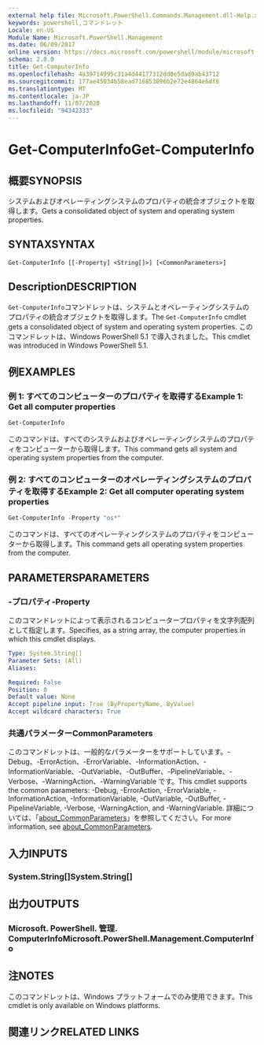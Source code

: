 ```yaml
---
external help file: Microsoft.PowerShell.Commands.Management.dll-Help.xml
keywords: powershell,コマンドレット
Locale: en-US
Module Name: Microsoft.PowerShell.Management
ms.date: 06/09/2017
online version: https://docs.microsoft.com/powershell/module/microsoft.powershell.management/get-computerinfo?view=powershell-7.1&WT.mc_id=ps-gethelp
schema: 2.0.0
title: Get-ComputerInfo
ms.openlocfilehash: 4a39714995c31a4d44177312dd8e5dad9ab43712
ms.sourcegitcommit: 177ae45034b58ead716853096b2e72e4864e6df6
ms.translationtype: MT
ms.contentlocale: ja-JP
ms.lasthandoff: 11/07/2020
ms.locfileid: "94342333"
---
```

# <span data-ttu-id="2e2cd-103">Get-ComputerInfo</span><span class="sxs-lookup"><span data-stu-id="2e2cd-103">Get-ComputerInfo</span></span>

## <span data-ttu-id="2e2cd-104">概要</span><span class="sxs-lookup"><span data-stu-id="2e2cd-104">SYNOPSIS</span></span>
<span data-ttu-id="2e2cd-105">システムおよびオペレーティングシステムのプロパティの統合オブジェクトを取得します。</span><span class="sxs-lookup"><span data-stu-id="2e2cd-105">Gets a consolidated object of system and operating system properties.</span></span>

## <span data-ttu-id="2e2cd-106">SYNTAX</span><span class="sxs-lookup"><span data-stu-id="2e2cd-106">SYNTAX</span></span>

```
Get-ComputerInfo [[-Property] <String[]>] [<CommonParameters>]
```

## <span data-ttu-id="2e2cd-107">Description</span><span class="sxs-lookup"><span data-stu-id="2e2cd-107">DESCRIPTION</span></span>

<span data-ttu-id="2e2cd-108">`Get-ComputerInfo`コマンドレットは、システムとオペレーティングシステムのプロパティの統合オブジェクトを取得します。</span><span class="sxs-lookup"><span data-stu-id="2e2cd-108">The `Get-ComputerInfo` cmdlet gets a consolidated object of system and operating system properties.</span></span>
<span data-ttu-id="2e2cd-109">このコマンドレットは、Windows PowerShell 5.1 で導入されました。</span><span class="sxs-lookup"><span data-stu-id="2e2cd-109">This cmdlet was introduced in Windows PowerShell 5.1.</span></span>

## <span data-ttu-id="2e2cd-110">例</span><span class="sxs-lookup"><span data-stu-id="2e2cd-110">EXAMPLES</span></span>

### <span data-ttu-id="2e2cd-111">例 1: すべてのコンピューターのプロパティを取得する</span><span class="sxs-lookup"><span data-stu-id="2e2cd-111">Example 1: Get all computer properties</span></span>

```powershell
Get-ComputerInfo
```

<span data-ttu-id="2e2cd-112">このコマンドは、すべてのシステムおよびオペレーティングシステムのプロパティをコンピューターから取得します。</span><span class="sxs-lookup"><span data-stu-id="2e2cd-112">This command gets all system and operating system properties from the computer.</span></span>

### <span data-ttu-id="2e2cd-113">例 2: すべてのコンピューターのオペレーティングシステムのプロパティを取得する</span><span class="sxs-lookup"><span data-stu-id="2e2cd-113">Example 2: Get all computer operating system properties</span></span>

```powershell
Get-ComputerInfo -Property "os*"
```

<span data-ttu-id="2e2cd-114">このコマンドは、すべてのオペレーティングシステムのプロパティをコンピューターから取得します。</span><span class="sxs-lookup"><span data-stu-id="2e2cd-114">This command gets all operating system properties from the computer.</span></span>

## <span data-ttu-id="2e2cd-115">PARAMETERS</span><span class="sxs-lookup"><span data-stu-id="2e2cd-115">PARAMETERS</span></span>

### <span data-ttu-id="2e2cd-116">-プロパティ</span><span class="sxs-lookup"><span data-stu-id="2e2cd-116">-Property</span></span>

<span data-ttu-id="2e2cd-117">このコマンドレットによって表示されるコンピュータープロパティを文字列配列として指定します。</span><span class="sxs-lookup"><span data-stu-id="2e2cd-117">Specifies, as a string array, the computer properties in which this cmdlet displays.</span></span>

```yaml
Type: System.String[]
Parameter Sets: (All)
Aliases:

Required: False
Position: 0
Default value: None
Accept pipeline input: True (ByPropertyName, ByValue)
Accept wildcard characters: True
```

### <span data-ttu-id="2e2cd-118">共通パラメーター</span><span class="sxs-lookup"><span data-stu-id="2e2cd-118">CommonParameters</span></span>

<span data-ttu-id="2e2cd-119">このコマンドレットは、一般的なパラメーターをサポートしています。-Debug、-ErrorAction、-ErrorVariable、-InformationAction、-InformationVariable、-OutVariable、-OutBuffer、-PipelineVariable、-Verbose、-WarningAction、-WarningVariable です。</span><span class="sxs-lookup"><span data-stu-id="2e2cd-119">This cmdlet supports the common parameters: -Debug, -ErrorAction, -ErrorVariable, -InformationAction, -InformationVariable, -OutVariable, -OutBuffer, -PipelineVariable, -Verbose, -WarningAction, and -WarningVariable.</span></span> <span data-ttu-id="2e2cd-120">詳細については、「[about_CommonParameters](../Microsoft.PowerShell.Core/About/about_CommonParameters.md)」を参照してください。</span><span class="sxs-lookup"><span data-stu-id="2e2cd-120">For more information, see [about_CommonParameters](../Microsoft.PowerShell.Core/About/about_CommonParameters.md).</span></span>

## <span data-ttu-id="2e2cd-121">入力</span><span class="sxs-lookup"><span data-stu-id="2e2cd-121">INPUTS</span></span>

### <span data-ttu-id="2e2cd-122">System.String[]</span><span class="sxs-lookup"><span data-stu-id="2e2cd-122">System.String[]</span></span>

## <span data-ttu-id="2e2cd-123">出力</span><span class="sxs-lookup"><span data-stu-id="2e2cd-123">OUTPUTS</span></span>

### <span data-ttu-id="2e2cd-124">Microsoft. PowerShell. 管理. ComputerInfo</span><span class="sxs-lookup"><span data-stu-id="2e2cd-124">Microsoft.PowerShell.Management.ComputerInfo</span></span>

## <span data-ttu-id="2e2cd-125">注</span><span class="sxs-lookup"><span data-stu-id="2e2cd-125">NOTES</span></span>

<span data-ttu-id="2e2cd-126">このコマンドレットは、Windows プラットフォームでのみ使用できます。</span><span class="sxs-lookup"><span data-stu-id="2e2cd-126">This cmdlet is only available on Windows platforms.</span></span>

## <span data-ttu-id="2e2cd-127">関連リンク</span><span class="sxs-lookup"><span data-stu-id="2e2cd-127">RELATED LINKS</span></span>
